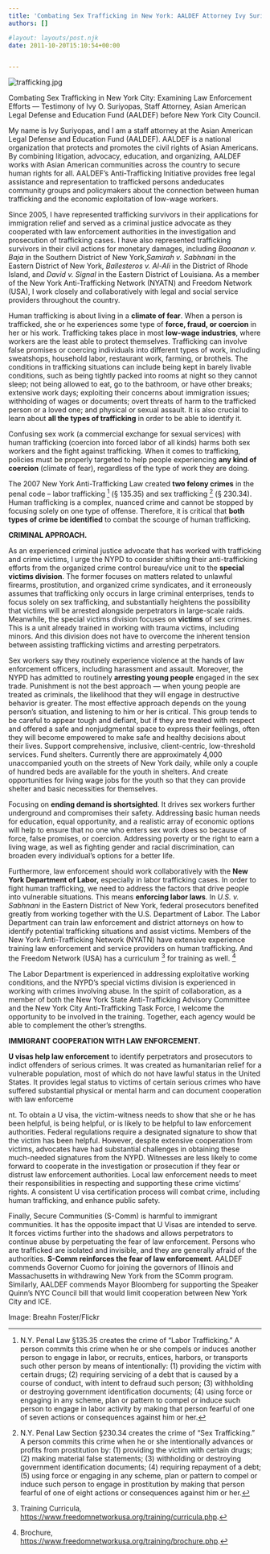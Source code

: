 ```yaml
---
title: 'Combating Sex Trafficking in New York: AALDEF Attorney Ivy Suriyopas’ Testimony Before New York City Council'
authors: []

#layout: layouts/post.njk
date: 2011-10-20T15:10:54+00:00


---
```


![trafficking.jpg](/uploads/trafficking.jpg)

Combating Sex Trafficking in New York City: Examining Law Enforcement Efforts — Testimony of Ivy O. Suriyopas, Staff Attorney, Asian American Legal Defense and Education Fund (AALDEF) before New York City Council.

My name is Ivy Suriyopas, and I am a staff attorney at the Asian American Legal Defense and Education Fund (AALDEF). AALDEF is a national organization that protects and promotes the civil rights of Asian Americans. By combining litigation, advocacy, education, and organizing, AALDEF works with Asian American communities across the country to secure human rights for all. AALDEF’s Anti-Trafficking Initiative provides free legal assistance and representation to trafficked persons andeducates community groups and policymakers about the connection between human trafficking and the economic exploitation of low-wage workers.

Since 2005, I have represented trafficking survivors in their applications for immigration relief and served as a criminal justice advocate as they cooperated with law enforcement authorities in the investigation and prosecution of trafficking cases. I have also represented trafficking survivors in their civil actions for monetary damages, including _Baoanan v. Baja_ in the Southern District of New York,_Samirah v. Sabhnani_ in the Eastern District of New York, _Ballesteros v. Al-Ali_ in the District of Rhode Island, and _David v. Signal_ in the Eastern District of Louisiana. As a member of the New York Anti-Trafficking Network (NYATN) and Freedom Network (USA), I work closely and collaboratively with legal and social service providers throughout the country.

Human trafficking is about living in a **climate of fear**. When a person is trafficked, she or he experiences some type of **force, fraud, or coercion** in her or his work. Trafficking takes place in most **low-wage industries**, where workers are the least able to protect themselves. Trafficking can involve false promises or coercing individuals into different types of work, including sweatshops, household labor, restaurant work, farming, or brothels. The conditions in trafficking situations can include being kept in barely livable conditions, such as being tightly packed into rooms at night so they cannot sleep; not being allowed to eat, go to the bathroom, or have other breaks; extensive work days; exploiting their concerns about immigration issues; withholding of wages or documents; overt threats of harm to the trafficked person or a loved one; and physical or sexual assault. It is also crucial to learn about **all the types of trafficking** in order to be able to identify it.

Confusing sex work (a commercial exchange for sexual services) with human trafficking (coercion into forced labor of all kinds) harms both sex workers and the fight against trafficking. When it comes to trafficking, policies must be properly targeted to help people experiencing **any kind of coercion** (climate of fear), regardless of the type of work they are doing.

The 2007 New York Anti-Trafficking Law created **two felony crimes** in the penal code – labor trafficking [^1] (§ 135.35) and sex trafficking [^2] (§ 230.34). Human trafficking is a complex, nuanced crime and cannot be stopped by focusing solely on one type of offense. Therefore, it is critical that **both types of crime be identified** to combat the scourge of human trafficking.

**CRIMINAL APPROACH.**

As an experienced criminal justice advocate that has worked with trafficking and crime victims, I urge the NYPD to consider shifting their anti-trafficking efforts from the organized crime control bureau/vice unit to the **special victims division**. The former focuses on matters related to unlawful firearms, prostitution, and organized crime syndicates, and it erroneously assumes that trafficking only occurs in large criminal enterprises, tends to focus solely on sex trafficking, and substantially heightens the possibility that victims will be arrested alongside perpetrators in large-scale raids. Meanwhile, the special victims division focuses on **victims** of sex crimes. This is a unit already trained in working with trauma victims, including minors. And this division does not have to overcome the inherent tension between assisting trafficking victims and arresting perpetrators.

Sex workers say they routinely experience violence at the hands of law enforcement officers, including harassment and assault. Moreover, the NYPD has admitted to routinely **arresting young people** engaged in the sex trade. Punishment is not the best approach — when young people are treated as criminals, the likelihood that they will engage in destructive behavior is greater. The most effective approach depends on the young person’s situation, and listening to him or her is critical. This group tends to be careful to appear tough and defiant, but if they are treated with respect and offered a safe and nonjudgmental space to express their feelings, often they will become empowered to make safe and healthy decisions about their lives. Support comprehensive, inclusive, client-centric, low-threshold services. Fund shelters. Currently there are approximately 4,000 unaccompanied youth on the streets of New York daily, while only a couple of hundred beds are available for the youth in shelters. And create opportunities for living wage jobs for the youth so that they can provide shelter and basic necessities for themselves.

Focusing on **ending demand is shortsighted**. It drives sex workers further underground and compromises their safety. Addressing basic human needs for education, equal opportunity, and a realistic array of economic options will help to ensure that no one who enters sex work does so because of force, false promises, or coercion. Addressing poverty or the right to earn a living wage, as well as fighting gender and racial discrimination, can broaden every individual’s options for a better life.

Furthermore, law enforcement should work collaboratively with the **New York Department of Labor,** especially in labor trafficking cases. In order to fight human trafficking, we need to address the factors that drive people into vulnerable situations. This means **enforcing labor laws**. In _U.S. v. Sabhnani_ in the Eastern District of New York, federal prosecutors benefited greatly from working together with the U.S. Department of Labor. The Labor Department can train law enforcement and district attorneys on how to identify potential trafficking situations and assist victims. Members of the New York Anti-Trafficking Network (NYATN) have extensive experience training law enforcement and service providers on human trafficking. And the Freedom Network (USA) has a curriculum [^3] for training as well. [^4]

The Labor Department is experienced in addressing exploitative working conditions, and the NYPD’s special victims division is experienced in working with crimes involving abuse. In the spirit of collaboration, as a member of both the New York State Anti-Trafficking Advisory Committee and the New York City Anti-Trafficking Task Force, I welcome the opportunity to be involved in the training. Together, each agency would be able to complement the other’s strengths.

**IMMIGRANT COOPERATION WITH LAW ENFORCEMENT.**

**U visas help law enforcement** to identify perpetrators and prosecutors to indict offenders of serious crimes. It was created as humanitarian relief for a vulnerable population, most of which do not have lawful status in the United States. It provides legal status to victims of certain serious crimes who have suffered substantial physical or mental harm and can document cooperation with law enforceme

nt. To obtain a U visa, the victim-witness needs to show that she or he has been helpful, is being helpful, or is likely to be helpful to law enforcement authorities. Federal regulations require a designated signature to show that the victim has been helpful. However, despite extensive cooperation from victims, advocates have had substantial challenges in obtaining these much-needed signatures from the NYPD. Witnesses are less likely to come forward to cooperate in the investigation or prosecution if they fear or distrust law enforcement authorities. Local law enforcement needs to meet their responsibilities in respecting and supporting these crime victims’ rights. A consistent U visa certification process will combat crime, including human trafficking, and enhance public safety.

Finally, Secure Communities (S-Comm) is harmful to immigrant communities. It has the opposite impact that U Visas are intended to serve. It forces victims further into the shadows and allows perpetrators to continue abuse by perpetuating the fear of law enforcement. Persons who are trafficked are isolated and invisible, and they are generally afraid of the authorities. **S-Comm reinforces the fear of law enforcement**. AALDEF commends Governor Cuomo for joining the governors of Illinois and Massachusetts in withdrawing New York from the SComm program. Similarly, AALDEF commends Mayor Bloomberg for supporting the Speaker Quinn’s NYC Council bill that would limit cooperation between New York City and ICE.

[^1]: N.Y. Penal Law §135.35 creates the crime of “Labor Trafficking.” A person commits this crime when he or she compels or induces another person to engage in labor, or recruits, entices, harbors, or transports such other person by means of intentionally: (1) providing the victim with certain drugs; (2) requiring servicing of a debt that is caused by a course of conduct, with intent to defraud such person; (3) withholding or destroying government identification documents; (4) using force or engaging in any scheme, plan or pattern to compel or induce such person to engage in labor activity by making that person fearful of one of seven actions or consequences against him or her.

[^2]: N.Y. Penal Law Section §230.34 creates the crime of “Sex Trafficking.” A person commits this crime when he or she intentionally advances or profits from prostitution by: (1) providing the victim with certain drugs; (2) making material false statements; (3) withholding or destroying government identification documents; (4) requiring repayment of a debt; (5) using force or engaging in any scheme, plan or pattern to compel or induce such person to engage in prostitution by making that person fearful of one of eight actions or consequences against him or her.

[^3]: Training Curricula, <https://www.freedomnetworkusa.org/training/curricula.php>.

[^4]: Brochure, <https://www.freedomnetworkusa.org/training/brochure.php>.

Image: Breahn Foster/Flickr
